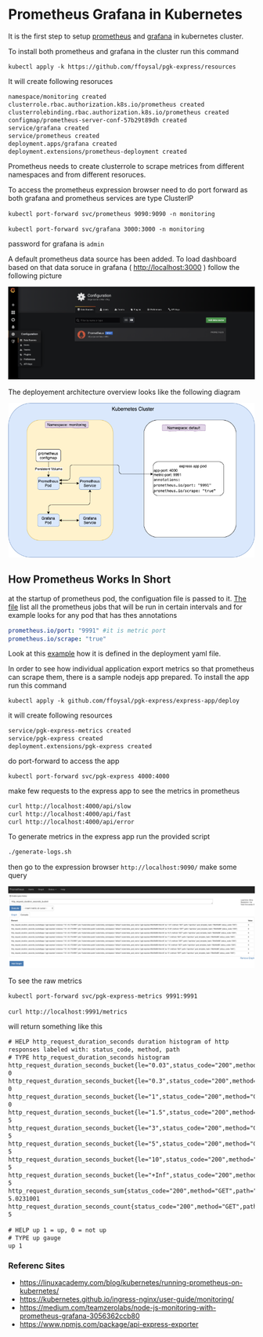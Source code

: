 # Prometheus Grafana in Kubernetes

It is the first step to setup [prometheus](https://prometheus.io/) and [grafana](https://grafana.com/) in kubernetes cluster.

To install both prometheus and grafana in the cluster run this command

```console
kubectl apply -k https://github.com/ffoysal/pgk-express/resources
```

It will create following resoruces

```console
namespace/monitoring created
clusterrole.rbac.authorization.k8s.io/prometheus created
clusterrolebinding.rbac.authorization.k8s.io/prometheus created
configmap/prometheus-server-conf-57b29t89dh created
service/grafana created
service/prometheus created
deployment.apps/grafana created
deployment.extensions/prometheus-deployment created
```

Prometheus needs to create clusterrole to scrape metrices from different namespaces and from different resoruces.

To access the prometheus expression browser need to do port forward as both grafana and prometheus services are type ClusterIP

`kubectl port-forward svc/prometheus 9090:9090 -n monitoring`

`kubectl port-forward svc/grafana 3000:3000 -n monitoring`

password for grafana is `admin`

A default prometheus data source has been added. To load dashboard based on that data soruce in grafana ( [http://localhost:3000](http://localhost:3000) ) follow the following picture

![alt text](default-datasource.png)

The deployement architecture overview looks like the following diagram

![alt text](pgk-express.png)

## How Prometheus Works In Short

at the startup of prometheus pod, the configuation file is passed to it. [The file](./resources/prometheus/prometheus.yaml) list all the prometheus jobs that will be run in certain intervals and for example looks for any pod that has thes annotations

```yaml
prometheus.io/port: "9991" #it is metric port
prometheus.io/scrape: "true"
```

Look at this [example](express-app/deploy/deployment.yaml) how it is defined in the deployment yaml file.

In order to see how individual application export metrics so that prometheus can scrape them, there is a sample nodejs app prepared. To install the app run this command

```console
kubectl apply -k github.com/ffoysal/pgk-express/express-app/deploy
```

it will create following resources

```console
service/pgk-express-metrics created
service/pgk-express created
deployment.extensions/pgk-express created
```

do port-forward to access the app

```console
kubectl port-forward svc/pgk-express 4000:4000
```

make few requests to the express app to see the metrics in prometheus 

```console
curl http://localhost:4000/api/slow
curl http://localhost:4000/api/fast
curl http://localhost:4000/api/error
```

To generate metrics in the express app run the provided script

```sh
./generate-logs.sh
```

then go to the expression browser `http://localhost:9090/` make some query

![alt text](metric-example.png)

To see the raw metrics

```console
kubectl port-forward svc/pgk-express-metrics 9991:9991

curl http://localhost:9991/metrics
```

will return something like this

```console
# HELP http_request_duration_seconds duration histogram of http responses labeled with: status_code, method, path
# TYPE http_request_duration_seconds histogram
http_request_duration_seconds_bucket{le="0.03",status_code="200",method="GET",path="/api/slow"} 0
http_request_duration_seconds_bucket{le="0.3",status_code="200",method="GET",path="/api/slow"} 0
http_request_duration_seconds_bucket{le="1",status_code="200",method="GET",path="/api/slow"} 0
http_request_duration_seconds_bucket{le="1.5",status_code="200",method="GET",path="/api/slow"} 5
http_request_duration_seconds_bucket{le="3",status_code="200",method="GET",path="/api/slow"} 5
http_request_duration_seconds_bucket{le="5",status_code="200",method="GET",path="/api/slow"} 5
http_request_duration_seconds_bucket{le="10",status_code="200",method="GET",path="/api/slow"} 5
http_request_duration_seconds_bucket{le="+Inf",status_code="200",method="GET",path="/api/slow"} 5
http_request_duration_seconds_sum{status_code="200",method="GET",path="/api/slow"} 5.0231001
http_request_duration_seconds_count{status_code="200",method="GET",path="/api/slow"} 5

# HELP up 1 = up, 0 = not up
# TYPE up gauge
up 1
```


### Referenc Sites

- https://linuxacademy.com/blog/kubernetes/running-prometheus-on-kubernetes/
- https://kubernetes.github.io/ingress-nginx/user-guide/monitoring/
- https://medium.com/teamzerolabs/node-js-monitoring-with-prometheus-grafana-3056362ccb80
- https://www.npmjs.com/package/api-express-exporter